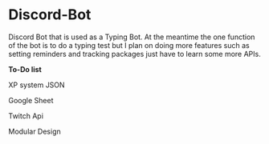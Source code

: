 # Discord-Bot

Discord Bot that is used as a Typing Bot.  At the meantime the one function of the bot is to do a typing test but I plan on doing more features such as setting reminders and tracking packages just have to learn some more APIs.

**To-Do list**

XP system JSON

Google Sheet

Twitch Api

Modular Design
